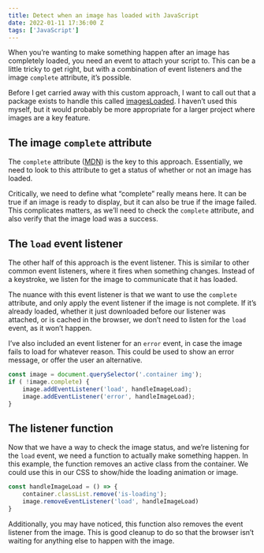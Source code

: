 ```yaml
---
title: Detect when an image has loaded with JavaScript
date: 2022-01-11 17:36:00 Z
tags: ['JavaScript']
---
```


When you’re wanting to make something happen after an image has completely loaded, you need an event to attach your script to. This can be a little tricky to get right, but with a combination of event listeners and the image `complete` attribute, it’s possible.

Before I get carried away with this custom approach, I want to call out that a package exists to handle this called [imagesLoaded](https://imagesloaded.desandro.com). I haven’t used this myself, but it would probably be more appropriate for a larger project where images are a key feature.

## The image `complete` attribute

The `complete` attribute ([MDN](https://developer.mozilla.org/en-US/docs/Web/API/HTMLImageElement/complete)) is the key to this approach. Essentially, we need to look to this attribute to get a status of whether or not an image has loaded.

Critically, we need to define what “complete” really means here. It can be true if an image is ready to display, but it can also be true if the image failed. This complicates matters, as we’ll need to check the `complete` attribute, and also verify that the image load was a success.

## The `load` event listener

The other half of this approach is the event listener. This is similar to other common event listeners, where it fires when something changes. Instead of a keystroke, we listen for the image to communicate that it has loaded.

The nuance with this event listener is that we want to use the `complete` attribute, and only apply the event listener if the image is not complete. If it’s already loaded, whether it just downloaded before our listener was attached, or is cached in the browser, we don’t need to listen for the `load` event, as it won’t happen.

I’ve also included an event listener for an `error` event, in case the image fails to load for whatever reason. This could be used to show an error message, or offer the user an alternative.

```jsx
const image = document.querySelector('.container img');
if ( !image.complete) {
	image.addEventListener('load', handleImageLoad);
	image.addEventListener('error', handleImageLoad);
}
```

## The listener function

Now that we have a way to check the image status, and we’re listening for the `load` event, we need a function to actually make something happen. In this example, the function removes an active class from the container. We could use this in our CSS to show/hide the loading animation or image.

```jsx
const handleImageLoad = () => {
	container.classList.remove('is-loading');
	image.removeEventListener('load', handleImageLoad)
}
```

Additionally, you may have noticed, this function also removes the event listener from the image. This is good cleanup to do so that the browser isn’t waiting for anything else to happen with the image.